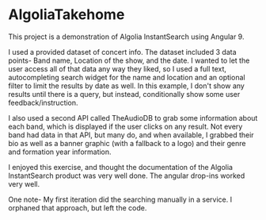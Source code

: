 # AlgoliaTakehome

This project is a demonstration of Algolia InstantSearch using Angular 9.

I used a provided dataset of concert info. The dataset included 3 data points- Band name, Location of the show, and the date. I wanted to let the user access all of that data any way they liked, so I used a full text, autocompleting search widget for the name and location and an optional filter to limit the results by date as well. In this example, I don't show any results until there is a query, but instead, conditionally show some user feedback/instruction.

I also used a second API called TheAudioDB to grab some information about each band, which is displayed if the user clicks on any result. Not every band had data in that API, but many do, and when available, I grabbed their bio as well as a banner graphic (with a fallback to a logo) and their genre and formation year information.

I enjoyed this exercise, and thought the documentation of the Algolia InstantSearch product was very well done. The angular drop-ins worked very well.

One note- My first iteration did the searching manually in a service. I orphaned that approach, but left the code.
